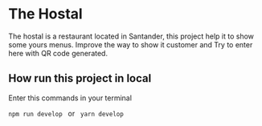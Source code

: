 # The Hostal

The hostal is a restaurant located in Santander, this project help it to show some yours menus. Improve the way to show it customer and Try to enter here with QR code generated.

## How run this project in local

Enter this commands in your terminal

`npm run develop ` or ` yarn develop`
